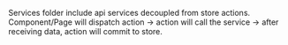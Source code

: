 Services folder include api services decoupled from store actions.
Component/Page will dispatch action -> action will call the service -> after receiving data, action will commit to store.
